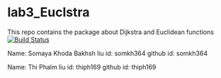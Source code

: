 # lab3_Euclstra
This repo contains the package about Dijkstra and Euclidean functions
[![Build Status](https://travis-ci.org/somkh364/lab3_Euclstra.svg?branch=v1.0)](https://travis-ci.org/somkh364/lab3_Euclstra)

Name: Somaya Khoda Bakhsh 
liu id: somkh364
github id: somkh364

Name: Thi Phalm
liu id: thiph169
github id: thiph169
